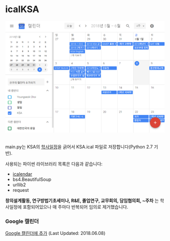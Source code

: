 # icalKSA
<div style="text-align:center"><img src ='/google_calendar.PNG' /></div><br>

main.py는 KSA의 [학사일정](https://ksa.hs.kr/SchoolEvent/Index/135)을 긁어서 KSA.ical 파일로 저장합니다(Python 2.7 기반).

사용되는 파이썬 라이브러리 목록은 다음과 같습니다:

- [icalendar](https://icalendar.readthedocs.io/en/latest/index.html)
- bs4.BeautifulSoup
- urllib2
- request

**창의설계활동, 연구방법기초세미나, R&E, 졸업연구, 교무회의, 담임협의회, ~주차**
는 학사일정에 포함되어있으나 매 주마다 반복되어 임의로 제거했습니다.

### Google 캘린더

[Google 캘린더에 추가](https://calendar.google.com/calendar?cid=ZnI5bDcxMTBuY2xkZjhjYTZrZXBoczNnZ2dAZ3JvdXAuY2FsZW5kYXIuZ29vZ2xlLmNvbQ) (Last Updated: 2018.06.08)
